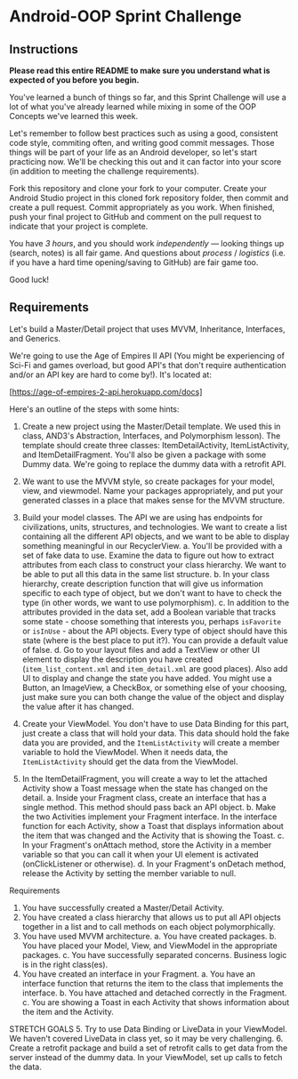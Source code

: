 # Android-OOP Sprint Challenge

## Instructions

**Please read this entire README to make sure you understand what is expected of you before you begin.**

You've learned a bunch of things so far, and this Sprint Challenge will use a lot of what you've already learned while mixing in some of the OOP Concepts we've learned this week.

Let's remember to follow best practices such as using a  good, consistent code style, commiting often, and writing good commit messages. Those things will be part of your life as an Android developer, so let's start practicing now. We'll be checking this out and it can factor into your score (in addition to meeting the challenge requirements).

Fork this repository and clone your fork to your computer. Create your Android Studio project in this cloned fork repository folder, then commit and create a pull request. Commit appropriately as you work. When finished, push your final project to GitHub and comment on the pull request to indicate that your project is complete.

You have *3 hours*, and you should work *independently* — looking things up (search, notes) is all fair game. And questions about *process* / *logistics* (i.e. if you have a hard time opening/saving to GitHub) are fair game too.

Good luck!

## Requirements

Let's build a Master/Detail project that uses MVVM, Inheritance, Interfaces, and Generics.

We're going to use the Age of Empires II API (You might be experiencing of Sci-Fi and games overload, but good API's that don't require authentication and/or an API key are hard to come by!). It's located at:

[https://age-of-empires-2-api.herokuapp.com/docs]

Here's an outline of the steps with some hints:

1. Create a new project using the Master/Detail template. We used this in class, AND3's Abstraction, Interfaces, and Polymorphism lesson). The template should create three classes: ItemDetailActivity, ItemListActivity, and ItemDetailFragment. You'll also be given a package with some Dummy data. We're going to replace the dummy data with a retrofit API.

2. We want to use the MVVM style, so create packages for your model, view, and viewmodel. Name your packages appropriately, and put your generated classes in a place that makes sense for the MVVM structure.

3. Build your model classes. The API we are using has endpoints for civilizations, units, structures, and technologies. We want to create a list containing all the different API objects, and we want to be able to display something meaningful in our RecyclerView.
  a. You'll be provided with a set of fake data to use. Examine the data to figure out how to extract attributes from each class to construct your class hierarchy. We want to be able to put all this data in the same list structure.
  b. In your class hierarchy, create description function that will give us information specific to each type of object, but we don't want to have to check the type (in other words, we want to use polymorphism).
  c. In addition to the attributes provided in the data set, add a Boolean variable that tracks some state - choose something that interests you, perhaps `isFavorite` or `isInUse` - about the API objects. Every type of object should have this state (where is the best place to put it?). You can provide a default value of false.
  d. Go to your layout files and add a TextView or other UI element to display the description you have created (`item_list_content.xml` and `item_detail.xml` are good places). Also add UI to display and change the state you have added. You might use a Button, an ImageView, a CheckBox, or something else of your choosing, just make sure you can both change the value of the object and display the value after it has changed.

4. Create your ViewModel. You don't have to use Data Binding for this part, just create a class that will hold your data. This data should hold the fake data you are provided, and the `ItemListActivity` will create a member variable to hold the ViewModel. When it needs data, the `ItemListActivity` should get the data from the ViewModel.

5. In the ItemDetailFragment, you will create a way to let the attached Activity show a Toast message when the state has changed on the detail.
  a. Inside your Fragment class, create an interface that has a single method. This method should pass back an API object.
  b. Make the two Activities implement your Fragment interface. In the interface function for each Activity, show a Toast that displays information about the item that was changed and the Activity that is showing the Toast.
  c. In your Fragment's onAttach method, store the Activity in a member variable so that you can call it when your UI element is activated (onClickListener or otherwise).
  d. In your Fragment's onDetach method, release the Activity by setting the member variable to null.

Requirements
1. You have successfully created a Master/Detail Activity.
2. You have created a class hierarchy that allows us to put all API objects together in a list and to call methods on each object polymorphically.
3. You have used MVVM architecture.
  a. You have created packages.
  b. You have placed your Model, View, and ViewModel in the appropriate packages.
  c. You have successfully separated concerns. Business logic is in the right class(es).
4. You have created an interface in your Fragment.
  a. You have an interface function that returns the item to the class that implements the interface.
  b. You have attached and detached correctly in the Fragment.
  c. You are showing a Toast in each Activity that shows information about the item and the Activity.

STRETCH GOALS
5. Try to use Data Binding or LiveData in your ViewModel. We haven't covered LiveData in class yet, so it may be very challenging.
6. Create a retrofit package and build a set of retrofit calls to get data from the server instead of the dummy data. In your ViewModel, set up calls to fetch the data.